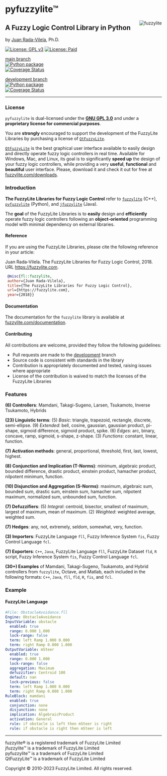 
# pyfuzzylite&trade;

<img src="/fuzzylite.png" align="right" alt="fuzzylite">

## A Fuzzy Logic Control Library in Python

by [Juan Rada-Vilela](https://fuzzylite.com/jcrada), Ph.D.

[![License: GPL v3](https://img.shields.io/badge/License-GPL%20v3-blue.svg)](https://opensource.org/license/gpl-3-0/)
[![License: Paid](https://img.shields.io/badge/License-proprietary-blue)](mailto:sales@fuzzylite.com)

[main branch](https://github.com/fuzzylite/pyfuzzylite/tree/main)  
[![Python package](
https://github.com/fuzzylite/pyfuzzylite/actions/workflows/python-package.yml/badge.svg?branch=main)](
https://github.com/fuzzylite/pyfuzzylite/actions/workflows/python-package.yml)  
[![Coverage Status](
https://coveralls.io/repos/github/fuzzylite/pyfuzzylite/badge.svg?branch=main)](
https://coveralls.io/github/fuzzylite/pyfuzzylite?branch=main)

[development branch](https://github.com/fuzzylite/pyfuzzylite/tree/development)  
[![Python package](
https://github.com/fuzzylite/pyfuzzylite/actions/workflows/python-package.yml/badge.svg?branch=development)](
https://github.com/fuzzylite/pyfuzzylite/actions/workflows/python-package.yml)  
[![Coverage Status](
https://coveralls.io/repos/github/fuzzylite/pyfuzzylite/badge.svg?branch=development)](
https://coveralls.io/github/fuzzylite/pyfuzzylite?branch=development)

***

### <a name="license">License</a>

`pyfuzzylite` is dual-licensed under the [**GNU GPL 3.0**](https://opensource.org/license/gpl-3-0/) and under a
**proprietary license for commercial purposes**.

You are **strongly** encouraged to support the development of the FuzzyLite Libraries by purchasing a license of
[`QtFuzzyLite`](https://fuzzylite.com/downloads).

[`QtFuzzyLite`](https://fuzzylite.com/downloads/) is the best graphical user interface available to  easily design and
directly operate fuzzy logic controllers in real time. Available for Windows, Mac, and Linux, its goal is to
significantly **speed up** the design of your fuzzy logic controllers, while providing a very **useful**, **functional**
and **beautiful** user interface.
Please, download it and check it out for free at [fuzzylite.com/downloads](https://fuzzylite.com/downloads).

### <a name="introduction">Introduction</a>

**The FuzzyLite Libraries for Fuzzy Logic Control** refer to
[`fuzzylite`](https://github.com/fuzzylite/fuzzylite/) (C++),
[`pyfuzzylite`](https://github.com/fuzzylite/pyfuzzylite/) (Python),
and [`jfuzzylite`](https://github.com/fuzzylite/jfuzzylite/) (Java).

The **goal** of the FuzzyLite Libraries is to **easily** design and **efficiently** operate fuzzy logic controllers
following an **object-oriented** programming model with minimal dependency on external libraries.

#### Reference

If you are using the FuzzyLite Libraries, please cite the following reference in your article:

Juan Rada-Vilela. The FuzzyLite Libraries for Fuzzy Logic Control, 2018. URL https://fuzzylite.com.

```bibtex
 @misc{fl::fuzzylite,
 author={Juan Rada-Vilela},
 title={The FuzzyLite Libraries for Fuzzy Logic Control},
 url={https://fuzzylite.com},
 year={2018}}
```

#### Documentation

The documentation for the `fuzzylite` library is available at
[fuzzylite.com/documentation](https://fuzzylite.com/documentation).

#### Contributing

All contributions are welcome, provided they follow the following guidelines:

- Pull requests are made to the [development](https://github.com/fuzzylite/pyfuzzylite/tree/development) branch
- Source code is consistent with standards in the library
- Contribution is appropriately documented and tested, raising issues where appropriate
- License of the contribution is waived to match the licenses of the FuzzyLite Libraries

### <a name="features">Features</a>

**(6) Controllers**: Mamdani, Takagi-Sugeno, Larsen, Tsukamoto, Inverse Tsukamoto, Hybrids

**(23) Linguistic terms**:  (5) *Basic*: triangle, trapezoid, rectangle, discrete, semi-ellipse.
(9) *Extended*: bell, cosine, gaussian, gaussian product, pi-shape, sigmoid difference, sigmoid product, spike.
(6) *Edges*: arc, binary, concave, ramp, sigmoid, s-shape, z-shape.
(3) *Functions*: constant, linear, function.

**(7) Activation methods**:  general, proportional, threshold, first, last, lowest, highest.

**(8) Conjunction and Implication (T-Norms)**: minimum, algebraic product, bounded difference, drastic product,
einstein product, hamacher product, nilpotent minimum, function.

**(10) Disjunction and Aggregation (S-Norms)**:  maximum, algebraic sum, bounded sum, drastic sum, einstein sum,
hamacher sum, nilpotent maximum, normalized sum, unbounded sum,  function.

**(7) Defuzzifiers**:  (5) *Integral*: centroid, bisector, smallest of maximum, largest of maximum, mean of maximum.
(2) *Weighted*: weighted average, weighted sum.

**(7) Hedges**: any, not, extremely, seldom, somewhat, very, function.

**(3) Importers**: FuzzyLite Language `fll`, Fuzzy Inference System `fis`, Fuzzy Control Language `fcl`.

**(7) Exporters**: `C++`, `Java`, FuzzyLite Language `fll`, FuzzyLite Dataset `fld`, `R` script,
Fuzzy Inference System `fis`, Fuzzy Control Language `fcl`.

**(30+) Examples**  of Mamdani, Takagi-Sugeno, Tsukamoto, and Hybrid controllers from `fuzzylite`, Octave, and Matlab,
each included in the following formats: `C++`, `Java`, `fll`, `fld`, `R`, `fis`, and `fcl`.

### <a name="example">Example</a>

#### FuzzyLite Language

```yaml
#File: ObstacleAvoidance.fll
Engine: ObstacleAvoidance
InputVariable: obstacle
  enabled: true
  range: 0.000 1.000
  lock-range: false
  term: left Ramp 1.000 0.000
  term: right Ramp 0.000 1.000
OutputVariable: mSteer
  enabled: true
  range: 0.000 1.000
  lock-range: false
  aggregation: Maximum
  defuzzifier: Centroid 100
  default: nan
  lock-previous: false
  term: left Ramp 1.000 0.000
  term: right Ramp 0.000 1.000
RuleBlock: mamdani
  enabled: true
  conjunction: none
  disjunction: none
  implication: AlgebraicProduct
  activation: General
  rule: if obstacle is left then mSteer is right
  rule: if obstacle is right then mSteer is left
```

***

fuzzylite&reg; is a registered trademark of FuzzyLite Limited  
jfuzzylite&trade; is a trademark of FuzzyLite Limited  
pyfuzzylite&trade; is a trademark of FuzzyLite Limited  
QtFuzzyLite&trade; is a trademark of FuzzyLite Limited  

Copyright &#xa9; 2010-2023 FuzzyLite Limited. All rights reserved.
